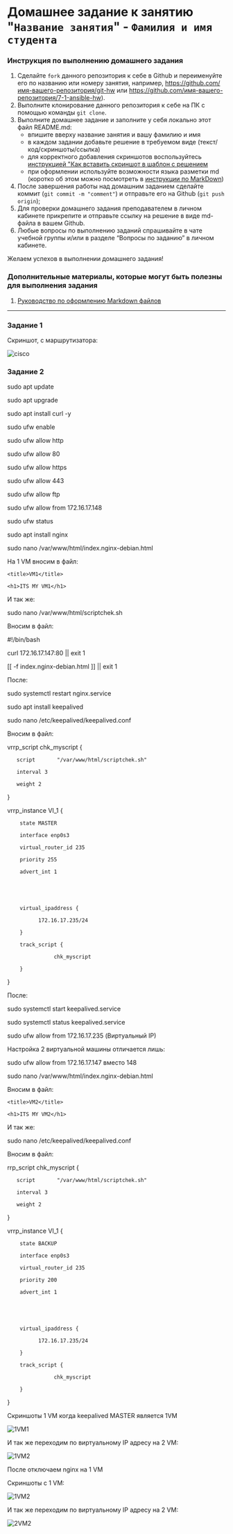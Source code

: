 # Домашнее задание к занятию "`Название занятия`" - `Фамилия и имя студента`


### Инструкция по выполнению домашнего задания

   1. Сделайте `fork` данного репозитория к себе в Github и переименуйте его по названию или номеру занятия, например, https://github.com/имя-вашего-репозитория/git-hw или  https://github.com/имя-вашего-репозитория/7-1-ansible-hw).
   2. Выполните клонирование данного репозитория к себе на ПК с помощью команды `git clone`.
   3. Выполните домашнее задание и заполните у себя локально этот файл README.md:
      - впишите вверху название занятия и вашу фамилию и имя
      - в каждом задании добавьте решение в требуемом виде (текст/код/скриншоты/ссылка)
      - для корректного добавления скриншотов воспользуйтесь [инструкцией "Как вставить скриншот в шаблон с решением](https://github.com/netology-code/sys-pattern-homework/blob/main/screen-instruction.md)
      - при оформлении используйте возможности языка разметки md (коротко об этом можно посмотреть в [инструкции  по MarkDown](https://github.com/netology-code/sys-pattern-homework/blob/main/md-instruction.md))
   4. После завершения работы над домашним заданием сделайте коммит (`git commit -m "comment"`) и отправьте его на Github (`git push origin`);
   5. Для проверки домашнего задания преподавателем в личном кабинете прикрепите и отправьте ссылку на решение в виде md-файла в вашем Github.
   6. Любые вопросы по выполнению заданий спрашивайте в чате учебной группы и/или в разделе “Вопросы по заданию” в личном кабинете.
   
Желаем успехов в выполнении домашнего задания!
   
### Дополнительные материалы, которые могут быть полезны для выполнения задания

1. [Руководство по оформлению Markdown файлов](https://gist.github.com/Jekins/2bf2d0638163f1294637#Code)

---

### Задание 1

Cкриншот, c маршрутизатора:

![cisco](https://github.com/StasAlginin/gitlab-hw/blob/main/img/cisco.jpeg)

### Задание 2


sudo apt update 

sudo apt upgrade

sudo apt install curl -y

sudo ufw enable

sudo ufw allow http

sudo ufw allow 80

sudo ufw allow https

sudo ufw allow 443

sudo ufw allow ftp

sudo ufw allow from 172.16.17.148

sudo ufw status 

sudo apt install nginx

sudo nano /var/www/html/index.nginx-debian.html

На 1 VM вносим в файл:


<!DOCTYPE html>

<html>

<head>

    <title>VM1</title>

</head>

<body>

    <h1>ITS MY VM1</h1>

</body>

</html>


И так же:


sudo nano /var/www/html/scriptchek.sh

Вносим в файл:


#!/bin/bash  

curl 172.16.17.147:80 || exit 1 

[[ -f index.nginx-debian.html ]] || exit 1


После:

sudo systemctl restart nginx.service 

sudo apt install keepalived

sudo nano /etc/keepalived/keepalived.conf

Вносим в файл:



vrrp_script chk_myscript {

       script       "/var/www/html/scriptchek.sh"

       interval 3

       weight 2

}





vrrp_instance VI_1 {

        state MASTER

        interface enp0s3

        virtual_router_id 235

        priority 255

        advert_int 1





        virtual_ipaddress {

              172.16.17.235/24

        }

        track_script {

                   chk_myscript

        }

}

После:

sudo systemctl start keepalived.service 

sudo systemctl status keepalived.service 

sudo ufw allow from 172.16.17.235 (Виртуальный IP)





Настройка 2 виртуальной машины отличается лишь:


sudo ufw allow from 172.16.17.147 вместо 148

sudo nano /var/www/html/index.nginx-debian.html



Вносим в файл:


<!DOCTYPE html>

<html>

<head>

    <title>VM2</title>

</head>

<body>

    <h1>ITS MY VM2</h1>

</body>

</html>




И так же:

sudo nano /etc/keepalived/keepalived.conf


Вносим в файл:


rrp_script chk_myscript {

       script       "/var/www/html/scriptchek.sh"

       interval 3

       weight 2

}




vrrp_instance VI_1 {

        state BACKUP

        interface enp0s3

        virtual_router_id 235

        priority 200

        advert_int 1





        virtual_ipaddress {

              172.16.17.235/24

        }

        track_script {

                   chk_myscript

        }



}


Скриншоты 1 VM когда keepalived MASTER является 1VM


![1VM1](https://github.com/StasAlginin/gitlab-hw/blob/main/img/1VM_its_my_vm1.jpeg)

И так же переходим по виртуальному IP адресу на 2 VM:

![1VM2](https://github.com/StasAlginin/gitlab-hw/blob/main/img/1VM_its_my_vm2.jpeg)


После отключаем nginx на 1 VM

Скриншоты с 1 VM:

![1VM2](https://github.com/StasAlginin/gitlab-hw/blob/main/img/2VM_its_my_vm1.jpeg)


И так же переходим по виртуальному IP адресу на 2 VM:

![2VM2](https://github.com/StasAlginin/gitlab-hw/blob/main/img/2VM_its_my_vm2.jpeg)
